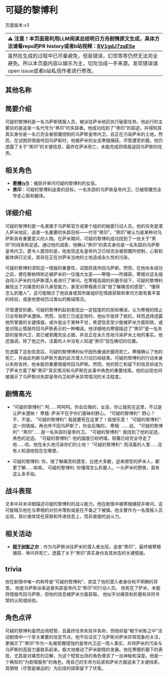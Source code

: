 # 可疑的黎博利
页面版本:v3
 

| :warning: 注意！本页面是利用LLM阅读总结明日方舟剧情原文生成，具体方法请看repo的PR history或者b站视频：[BV1gdJ7zqESe](https://www.bilibili.com/video/BV1gdJ7zqESe/)         |
|:----------------------------|
| 虽然在生成的过程中已尽量避免，但是错误，幻觉等等仍然无法完全避免。所以本页面内容以娱乐为主，切勿当成一手来源。发现错误请open issue或者b站私信作者进行修改。|



## 其他名称

## 简要介绍
可疑的黎博利是一名乌萨斯情报人员，被派往萨米地区执行秘密任务。他此行的主要目的是追查一名代号为“黑印”的失踪者。他成功找到了“黑印”的踪迹，并得知其真实身份是一名已完全被邪魔控制的乌萨斯皇帝内卫，且正在污染萨米的土地。然而，在试图将情报传回乌萨斯时，他被萨米的女巫寒檀捕获。尽管遭受折磨，他仍透露了关于“黑印”的关键信息，最终在萨米死亡，未能完成将情报送回乌萨斯的任务。
## 相关角色
-   **[寒檀](char_341_sntlla.md)([v1](../chars/char_341_sntlla.md))**：捕获并审问可疑的黎博利的女巫。
-   **黑印**：可疑的黎博利追查的目标，一名失踪的乌萨斯皇帝内卫，已被邪魔完全夺走心智和躯体。
## 详细介绍
可疑的黎博利是一名隶属于乌萨斯官方或某个组织的秘密行动人员。他的任务是潜入萨米地区，追查一名重要的失踪目标——代号“黑印”。“黑印”被认为是某种对乌萨斯具有重要意义的人物。在萨米期间，可疑的黎博利成功找到了一些关于“黑印”的线索和足迹。通过他的调查，他确认“黑印”的真实身份是一名失踪的乌萨斯皇帝内卫。更令人震惊的是，他发现这名皇帝内卫已经完全被邪魔所控制，心智和躯体俱已沦丧，其存在正在对萨米当地的土地造成永久性的污染。

可疑的黎博利深知这一情报的重要性，试图将其传回乌萨斯。然而，在他尚未成功之前，便在察帕特附近被萨米的一位强大女巫——寒檀——所捕获。寒檀对这名擅自闯入萨米的乌萨斯潜入者进行了审问。在寒檀高超的折磨手段下，可疑的黎博利展现出了对痛苦的非凡承受能力，甚至对寒檀表示其“很了解痛苦的感受”、“懂得怎么折磨人”，这可能暗示了他自身或其所属组织在情报获取和审讯方面有着丰富的经验，或是他曾经历过类似的极端情况。

尽管遭受折磨，可疑的黎博利起初表现出一定程度的抗拒和嘲讽，认为寒檀的阻止只会导致萨米遭殃。然而，当死亡已成定局时，他似乎放弃了抵抗，转而选择透露他所掌握的关键情报，或许是出于某种不甘，希望信息至少能被萨米方面知晓，或是对阻止情报传回乌萨斯表示的一种嘲讽。他详细地向寒檀描述了“黑印”是一名失踪的皇帝内卫，其已被邪魔完全占据，并且正在永久性地污染萨米土地的事实。他还强调，除了他之外，活着的人中没有人知道“黑印”现在确切的位置。

在透露了这些信息后，可疑的黎博博利似乎因伤重或折磨而死亡。寒檀确认了他的死亡，并由此判断乌萨斯方面的此次潜入行动已经结束。可疑的黎博利的行动本身以失败告终，他未能将重要情报传回乌萨斯。然而，他的死亡和留下的信息却成为了萨米方面了解“黑印”真实情况和乌萨斯在此事中角色的重要线索。他的出现也间接揭示了乌萨斯对失踪皇帝内卫和萨米异常情况的关注程度。
## 剧情高光
*   “可疑的黎博利”: 呵......呵呵呵。你会后悔的，女巫，你让我死在这里，不过是让萨米遭殃！
    寒檀: 萨米不在乎你们愚昧的野心。
    “可疑的黎博利”: 野心？不，不是。
    “可疑的黎博利”: 我就要死在这里了！我很乐意！
    “可疑的黎博利”: 这一则情报，再也传不回乌萨斯了，你会后悔的。
    寒檀: ......说。
    “可疑的黎博利”: “黑印”......是一名失踪的皇帝内卫。
    “可疑的黎博利”: 我找到了他的足迹。黑色的足迹。
    “可疑的黎博利”: 他的国度已经坍塌，邪魔已经完全夺走了他......哈，他在永久地污染你们的土地！
    “可疑的黎博利”: 而活着的人里......没有人知道他现在在哪里。

*   可疑的黎博利: 你，很了解痛苦的感受，比绝大多数，逆来顺受的萨米人，都更了解......咳咳。
    可疑的黎博利: 你懂得怎么折磨人。一头萨米的野兽，竟有这么多手段。
## 战斗表现
文本中并未详细描述可疑的黎博利的战斗能力。他在剧情中被寒檀捕获并审问，这可能暗示他在与寒檀的对抗中落败或是在不备之下被擒。他主要作为一名情报人员出现，其价值体现在获取和传递信息上，而非直接的战斗力。
## 相关活动
-   **[眠于树影之中](../stories/act15mini.md)**：作为乌萨斯派往萨米的潜入者出现，追查“黑印”，最终被寒檀捕获、审问并死亡，透露了关于“黑印”真实身份及其状态的关键情报。
## trivia
他在剧情中唯一的称呼是“可疑的黎博利”，突显了他的潜入者身份和不明确的背景。
他是乌萨斯派来追查失踪皇帝内卫“黑印”的行动人员。
他死在了萨米，未能将情报传回乌萨斯，但他的信息被萨米方面获取。
他似乎对痛苦和折磨有非同寻常的认知或经验。
## 角色点评
可疑的黎博利虽然出场短暂，且最终任务失败并丧命，但他却是“眠于树影之中”活动剧情中一个至关重要的信息节点。他不仅证实了乌萨斯对萨米异常现象的关注，更揭示了“黑印”作为一名被邪魔侵蚀的皇帝内卫这一惊人事实，并将萨米的污染与乌萨斯的高层力量联系起来，极大地推动了萨米剧情的发展。他在寒檀折磨下的表现，尤其是对痛苦的见解，为这个短暂出场的角色增添了一丝神秘和深度。他是一个典型的“为剧情服务”的角色，用自己的生命为玩家和萨米方面送来了关键线索，其牺牲（尽管是被迫的）为后续的探索留下了伏笔。